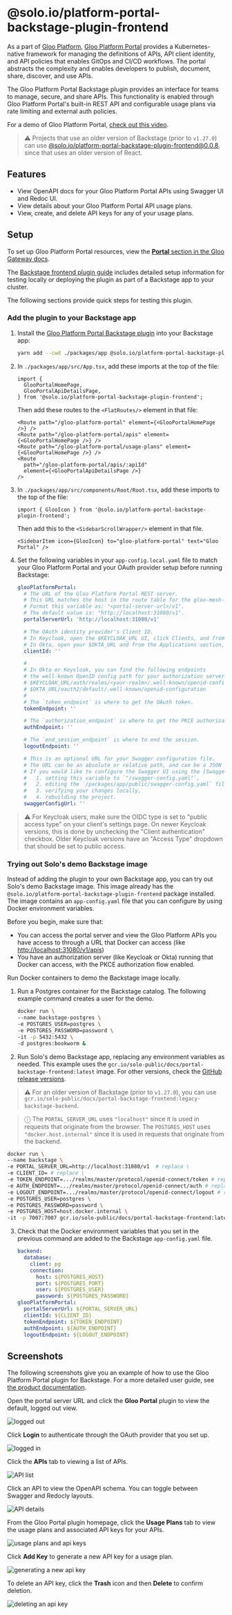# @solo.io/platform-portal-backstage-plugin-frontend

As a part of [Gloo Platform](https://www.solo.io/products/gloo-platform/), [Gloo Platform Portal](https://www.solo.io/products/gloo-portal/) provides a Kubernetes-native framework for managing the definitions of APIs, API client identity, and API policies that enables GitOps and CI/CD workflows. The portal abstracts the complexity and enables developers to publish, document, share, discover, and use APIs.

The Gloo Platform Portal Backstage plugin provides an interface for teams to manage, secure, and share APIs. This functionality is enabled through Gloo Platform Portal's built-in REST API and configurable usage plans via rate limiting and external auth policies.

For a demo of Gloo Platform Portal, [check out this video](https://www.youtube.com/watch?v=YL1aqjZDqGQ&t=0).

> &#x26a0;&#xfe0f; Projects that use an older version of Backstage (prior to `v1.27.0`) can use [@solo.io/platform-portal-backstage-plugin-frontend@0.0.8](https://www.npmjs.com/package/@solo.io/platform-portal-backstage-plugin-backend/v/0.0.8), since that uses an older version of React.

## Features

- View OpenAPI docs for your Gloo Platform Portal APIs using Swagger UI and Redoc UI.
- View details about your Gloo Platform Portal API usage plans.
- View, create, and delete API keys for any of your usage plans.

## Setup

To set up Gloo Platform Portal resources, view the [**Portal** section in the Gloo Gateway docs](https://docs.solo.io/gloo-gateway/main/portal/).

The [Backstage frontend plugin guide](https://docs.solo.io/gloo-gateway/main/portal/dev-portal/frontend/backstage/) includes detailed setup information for testing locally or deploying the plugin as part of a Backstage app to your cluster.

The following sections provide quick steps for testing this plugin.

### Add the plugin to your Backstage app

1. Install the [Gloo Platform Portal Backstage plugin](https://www.npmjs.com/package/@solo.io/platform-portal-backstage-plugin-frontend) into your Backstage app:

   ```bash
   yarn add --cwd ./packages/app @solo.io/platform-portal-backstage-plugin-frontend
   ```

2. In `./packages/app/src/App.tsx`, add these imports at the top of the file:

   ```tsx
   import {
     GlooPortalHomePage,
     GlooPortalApiDetailsPage,
   } from '@solo.io/platform-portal-backstage-plugin-frontend';
   ```

   Then add these routes to the `<FlatRoutes/>` element in that file:

   ```tsx
   <Route path="/gloo-platform-portal" element={<GlooPortalHomePage />} />
   <Route path="/gloo-platform-portal/apis" element={<GlooPortalHomePage />} />
   <Route path="/gloo-platform-portal/usage-plans" element={<GlooPortalHomePage />} />
   <Route
     path="/gloo-platform-portal/apis/:apiId"
     element={<GlooPortalApiDetailsPage />}
   />
   ```

3. In `./packages/app/src/components/Root/Root.tsx`, add these imports to the top of the file:

   ```tsx
   import { GlooIcon } from '@solo.io/platform-portal-backstage-plugin-frontend';
   ```

   Then add this to the `<SidebarScrollWrapper/>` element in that file.

   ```tsx
   <SidebarItem icon={GlooIcon} to="gloo-platform-portal" text="Gloo Portal" />
   ```

4. Set the following variables in your `app-config.local.yaml` file to match your Gloo Platform Portal and your OAuth provider setup before running Backstage:

   ```yaml
   glooPlatformPortal:
     # The URL of the Gloo Platform Portal REST server.
     # This URL matches the host in the route table for the gloo-mesh-portal-server.
     # Format this variable as: "<portal-server-url>/v1".
     # The default value is: "http://localhost:31080/v1".
     portalServerUrl: 'http://localhost:31080/v1'

     # The OAuth identity provider's Client ID.
     # In Keycloak, open the $KEYCLOAK_URL UI, click Clients, and from the Settings tab, find the Client ID.
     # In Okta, open your $OKTA_URL and from the Applications section, find your app's Client ID.
     clientId: ''

     #
     # In Okta or Keycloak, you can find the following endpoints
     # the well-known OpenID config path for your authorization server, such as:
     # $KEYCLOAK_URL/auth/realms/<your-realm>/.well-known/openid-configuration
     # $OKTA_URL/oauth2/default/.well-known/openid-configuration
     #
     # The `token_endpoint` is where to get the OAuth token.
     tokenEndpoint: ''

     # The `authorization_endpoint` is where to get the PKCE authorization code.
     authEndpoint: ''

     # The `end_session_endpoint` is where to end the session.
     logoutEndpoint: ''

     # This is an optional URL for your Swagger configuration file.
     # The URL can be an absolute or relative path, and can be a JSON or YAML file.
     # If you would like to configure the Swagger UI using the [Swagger UI configuration options](https://swagger.io/docs/open-source-tools/swagger-ui/usage/configuration/), you can do this by:
     #   1. setting this variable to `"/swagger-config.yaml"`,
     #   2. editing the `/packages/app/public/swagger-config.yaml` file,
     #   3. verifying your changes locally,
     #   4. rebuilding the project.
     swaggerConfigUrl: ''
   ```

> &#x26a0;&#xfe0f; For Keycloak users, make sure the OIDC type is set to "public access type" on your client's settings page. On newer Keycloak versions, this is done by unchecking the "Client authentication" checkbox. Older Keycloak versions have an "Access Type" dropdown that should be set to public access.

### Trying out Solo's demo Backstage image

Instead of adding the plugin to your own Backstage app, you can try out Solo's demo Backstage image. This image already has the `@solo.io/platform-portal-backstage-plugin-frontend` package installed. The image contains an `app-config.yaml` file that you can configure by using Docker environment variables.

Before you begin, make sure that:

- You can access the portal server and view the Gloo Platform APIs you have access to through a URL that Docker can access (like [http://localhost:31080/v1/apis](http://localhost:31080/v1/apis))
- You have an authorization server (like Keycloak or Okta) running that Docker can access, with the PKCE authorization flow enabled.

Run Docker containers to demo the Backstage image locally.

1. Run a Postgres container for the Backstage catalog. The following example command creates a user for the demo.

   ```sh
   docker run \
   --name backstage-postgres \
   -e POSTGRES_USER=postgres \
   -e POSTGRES_PASSWORD=password \
   -it -p 5432:5432 \
   -d postgres:bookworm &
   ```

2. Run Solo's demo Backstage app, replacing any environment variables as needed. This example uses the `gcr.io/solo-public/docs/portal-backstage-frontend:latest` image. For other versions, check the [GitHub release versions](https://github.com/solo-io/platform-portal-backstage-plugin-frontend/releases).

> &#x26a0;&#xfe0f; For an older version of Backstage (prior to `v1.27.0`), you can use `gcr.io/solo-public/docs/portal-backstage-frontend:legacy-backstage-backend`.

> &#x24D8; The `PORTAL_SERVER_URL` uses `"localhost"` since it is used in requests that originate from the browser. The `POSTGRES_HOST` uses `"docker.host.internal"` since it is used in requests that originate from the backend.

```sh
docker run \
--name backstage \
-e PORTAL_SERVER_URL=http://localhost:31080/v1  # replace \
-e CLIENT_ID= # replace \
-e TOKEN_ENDPOINT=.../realms/master/protocol/openid-connect/token # replace \
-e AUTH_ENDPOINT=.../realms/master/protocol/openid-connect/auth # replace \
-e LOGOUT_ENDPOINT=.../realms/master/protocol/openid-connect/logout # replace \
-e POSTGRES_USER=postgres \
-e POSTGRES_PASSWORD=password \
-e POSTGRES_HOST=host.docker.internal \
-it -p 7007:7007 gcr.io/solo-public/docs/portal-backstage-frontend:latest
```

3. Check that the Docker environment variables that you set in the previous command are added to the Backstage `app-config.yaml` file.

   ```yaml
   backend:
     database:
       client: pg
       connection:
         host: ${POSTGRES_HOST}
         port: ${POSTGRES_PORT}
         user: ${POSTGRES_USER}
         password: ${POSTGRES_PASSWORD}
   glooPlatformPortal:
     portalServerUrl: ${PORTAL_SERVER_URL}
     clientId: ${CLIENT_ID}
     tokenEndpoint: ${TOKEN_ENDPOINT}
     authEndpoint: ${AUTH_ENDPOINT}
     logoutEndpoint: ${LOGOUT_ENDPOINT}
   ```

## Screenshots

The following screenshots give you an example of how to use the Gloo Platform Portal plugin for Backstage. For a more detailed user guide, see [the product documentation](https://docs.solo.io/gloo-gateway/main/portal/dev-portal/end-user-guide/).

Open the portal server URL and click the **Gloo Portal** plugin to view the default, logged out view.

![logged out](./readme_assets/logged-out.png)

Click **Login** to authenticate through the OAuth provider that you set up.

![logged in](./readme_assets/logged-in.png)

Click the **APIs** tab to viewing a list of APIs.

![API list](./readme_assets/apis.png)

Click an API to view the OpenAPI schema. You can toggle between Swagger and Redocly layouts.

![API details](./readme_assets/api-details.png)

From the Gloo Portal plugin homepage, click the **Usage Plans** tab to view the usage plans and associated API keys for your APIs.

![usage plans and api keys](./readme_assets/usage-plans.png)

Click **Add Key** to generate a new API key for a usage plan.

![generating a new api key](./readme_assets/generate-new-key.png)

To delete an API key, click the **Trash** icon and then **Delete** to confirm deletion.

![deleting an api key](./readme_assets/delete-api-key.png)
